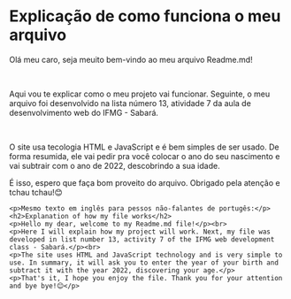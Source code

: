 <!DOCTYPE html>
<html lang="pt-br">
<head>
    <meta charset="UTF-8">
    <meta http-equiv="X-UA-Compatible" content="IE=edge">
    <meta name="viewport" content="width=device-width, initial-scale=1.0">
</head>
<body>
    <h1>Explicação de como funciona o meu arquivo</h1>
    <p>Olá meu caro, seja meuito bem-vindo ao meu arquivo Readme.md!</p><br>
    <p>Aqui vou te explicar como o meu projeto vai funcionar. Seguinte, o meu arquivo foi desenvolvido na lista número 13, atividade 7 da aula de desenvolvimento web do IFMG - Sabará.</p><br>
    <p>O site usa tecologia HTML e JavaScript e é bem simples de ser usado. De forma resumida, ele vai pedir pra você colocar o ano do seu nascimento e vai subtrair com o ano de 2022, descobrindo a sua idade.</p>
    <p>É isso, espero que faça bom proveito do arquivo. Obrigado pela atenção e tchau tchau!😊</p>

    <p>Mesmo texto em inglês para pessos não-falantes de portugês:</p>
    <h2>Explanation of how my file works</h2>
    <p>Hello my dear, welcome to my Readme.md file!</p><br>
    <p>Here I will explain how my project will work. Next, my file was developed in list number 13, activity 7 of the IFMG web development class - Sabará.</p><br>
    <p>The site uses HTML and JavaScript technology and is very simple to use. In summary, it will ask you to enter the year of your birth and subtract it with the year 2022, discovering your age.</p>
    <p>That's it, I hope you enjoy the file. Thank you for your attention and bye bye!😊</p>
</body>
</html>

